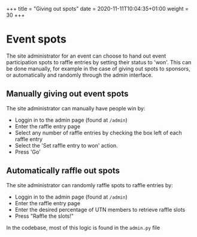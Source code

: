 +++
title = "Giving out spots"
date =  2020-11-11T10:04:35+01:00
weight = 30
+++

# Event spots
The site administrator for an event can choose to hand out event participation spots to raffle entries
by setting their status to 'won'. This can be done manually, for example in the case of giving out
spots to sponsors, or automatically and randomly through the admin interface.

## Manually giving out event spots
The site administrator can manually have people win by:
- Loggin in to the admin page (found at `/admin`)
- Enter the raffle entry page
- Select any number of raffle entries by checking the box left of each raffle entry
- Select the 'Set raffle entry to won' action.
- Press 'Go'

## Automatically raffle out spots
The site administrator can randomly raffle spots to raffle entries by:
- Loggin in to the admin page (found at `/admin`)
- Enter the raffle entry page
- Enter the desired percentage of UTN members to retrieve raffle slots
- Press "Raffle the slots!"

In the codebase, most of this logic is found in the `admin.py` file

